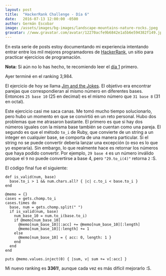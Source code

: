 ```yaml
---
layout: post
title:  "HackerRank Challenge - Día 6"
date:   2016-07-13 12:00:00 -0500
author: Germán Escobar
image: /assets/images/bg-images/landscape-mountains-nature-rocks.jpeg
gravatar: //www.gravatar.com/avatar/12270acfe9b6842e1a5b6e594382f149.jpg?s=80
---
```


En esta serie de posts estoy documentando mi experiencia intentando entrar entre los mil mejores programadores de <a href="https://www.hackerrank.com" target="_blank">HackerRank</a>, un sitio para practicar ejercicios de programación.<!-- more -->

**Nota:** Si aún no lo has hecho, te recomiendo leer el <a href="/hackerrank-challenge-dia-1/">día 1</a> primero.

Ayer terminé en el ranking 3,984.

El ejercicio de hoy se llama <a href="https://www.hackerrank.com/challenges/jim-and-the-jokes" target="_blank">Jim and the Jokes</a>. El objetivo era encontrar parejas que correspondieran al mismo número en diferentes bases. Entonces `25 base 10` (25 en decimal) es el mismo número que `31 base 8` (31 en octal).

Este ejercicio casi me saca canas. Me tomó mucho tiempo solucionarlo, pero hubo un momento en que se convirtió en un reto personal. Hubo dos problemas que me atrasaron bastante. El primero es que si hay dos números iguales con la misma base también se cuentan como una pareja. El segundo es que el método `to_i` de Ruby, que convierte de un string a un integer en cualquier base, se comporta de una manera particular. Si el string no se puede convertir debería lanzar una excepción (o eso es lo que yo esperaría). Sin embargo, lo que realmente hace es retornar los números que haya podido convertir. Por ejemplo, `29 base 4` es un número inválido proque el `9` no puede convertirse a base 4, pero `"29.to_i(4)"` retorna `2` :S.

El código final fue el siguiente:

<pre><code class="language-ruby">def is_valid(num, base)
  base.to_i > 1 && num.chars.all? { |c| c.to_i < base.to_i }
end

@memo = {}
cases = gets.chomp.to_i
cases.times do
  base, num = gets.chomp.split(" ")
  if is_valid(num, base)
    num_base_10 = num.to_i(base.to_i)
    if @memo[num_base_10]
      @memo[num_base_10][:acc] += @memo[num_base_10][:length]
      @memo[num_base_10][:length] += 1
    else
      @memo[num_base_10] = { acc: 0, length: 1 }
    end
  end
end

puts @memo.values.inject(0) { |sum, v| sum += v[:acc] }</code></pre>

Mi nuevo ranking es **3361**!, aunque cada vez es más difícil mejorarlo :S.
